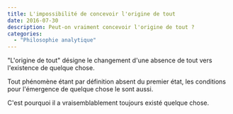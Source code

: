 ```yaml
---
title: L'impossibilité de concevoir l'origine de tout
date: 2016-07-30
description: Peut-on vraiment concevoir l'origine de tout ?
categories:
  - "Philosophie analytique"
---
```


"L'origine de tout" désigne le changement d'une absence de tout vers l'existence de quelque chose.

Tout phénomène étant par définition absent du premier état, les conditions pour l'émergence de quelque chose le sont aussi.

C'est pourquoi il a vraisemblablement toujours existé quelque chose.
